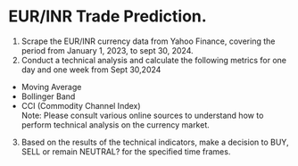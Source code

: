 # EUR/INR Trade Prediction.

1. Scrape the EUR/INR currency data from Yahoo Finance, covering the period from January 1, 2023, to sept 30, 2024.<br>
2. Conduct a technical analysis and calculate the following metrics for one day and one week from Sept 30,2024<br>
- Moving Average<br>
- Bollinger Band<br>
- CCI (Commodity Channel Index)<br>
Note: Please consult various online sources to understand how to perform technical analysis on the currency market.<br>
3. Based on the results of the technical indicators, make a decision to BUY, SELL or remain NEUTRAL? for the specified time frames.<br>



